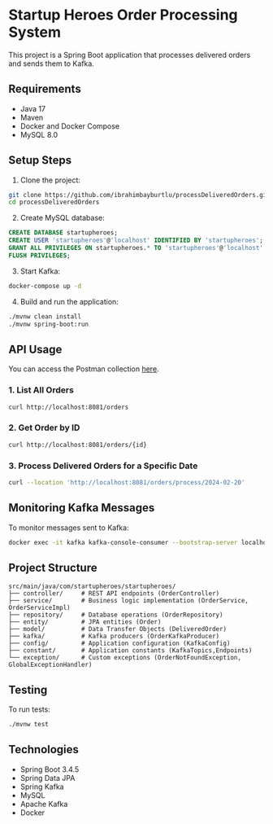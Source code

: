 # Startup Heroes Order Processing System

This project is a Spring Boot application that processes delivered orders and sends them to Kafka.

## Requirements

- Java 17
- Maven
- Docker and Docker Compose
- MySQL 8.0

## Setup Steps

1. Clone the project:
```bash
git clone https://github.com/ibrahimbayburtlu/processDeliveredOrders.git
cd processDeliveredOrders
```

2. Create MySQL database:
```sql
CREATE DATABASE startupheroes;
CREATE USER 'startupheroes'@'localhost' IDENTIFIED BY 'startupheroes';
GRANT ALL PRIVILEGES ON startupheroes.* TO 'startupheroes'@'localhost';
FLUSH PRIVILEGES;
```

3. Start Kafka:
```bash
docker-compose up -d
```

4. Build and run the application:
```bash
./mvnw clean install
./mvnw spring-boot:run
```

## API Usage

You can access the Postman collection [here](https://www.postman.co/workspace/My-Workspace~7dccbd6a-2662-4207-844c-851c8075a9f9/collection/43250738-f85e51d6-690d-4eb7-b08d-816e7be323c6?action=share&creator=43250738).

### 1. List All Orders
```bash
curl http://localhost:8081/orders
```

### 2. Get Order by ID
```bash
curl http://localhost:8081/orders/{id}
```

### 3. Process Delivered Orders for a Specific Date
```bash
curl --location 'http://localhost:8081/orders/process/2024-02-20'
```

## Monitoring Kafka Messages

To monitor messages sent to Kafka:
```bash
docker exec -it kafka kafka-console-consumer --bootstrap-server localhost:9092 --topic order_delivery_statistics --from-beginning
```

## Project Structure

```
src/main/java/com/startupheroes/startupheroes/
├── controller/     # REST API endpoints (OrderController)
├── service/        # Business logic implementation (OrderService, OrderServiceImpl)
├── repository/     # Database operations (OrderRepository)
├── entity/         # JPA entities (Order)
├── model/          # Data Transfer Objects (DeliveredOrder)
├── kafka/          # Kafka producers (OrderKafkaProducer)
├── config/         # Application configuration (KafkaConfig)
├── constant/       # Application constants (KafkaTopics,Endpoints)
└── exception/      # Custom exceptions (OrderNotFoundException, GlobalExceptionHandler)
```

## Testing

To run tests:
```bash
./mvnw test
```

## Technologies

- Spring Boot 3.4.5
- Spring Data JPA
- Spring Kafka
- MySQL
- Apache Kafka
- Docker
